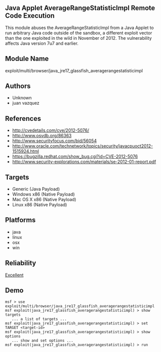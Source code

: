 ## Java Applet AverageRangeStatisticImpl Remote Code Execution

This module abuses the AverageRangeStatisticImpl from a Java 
Applet to run arbitrary Java code outside of the sandbox, a 
different exploit vector than the one exploited in the wild 
in November of 2012. The vulnerability affects Java version 
7u7 and earlier.


## Module Name
exploit/multi/browser/java_jre17_glassfish_averagerangestatisticimpl

## Authors
* Unknown
* juan vazquez


## References
* http://cvedetails.com/cve/2012-5076/
* http://www.osvdb.org/86363
* http://www.securityfocus.com/bid/56054
* http://www.oracle.com/technetwork/topics/security/javacpuoct2012-1515924.html
* https://bugzilla.redhat.com/show_bug.cgi?id=CVE-2012-5076
* http://www.security-explorations.com/materials/se-2012-01-report.pdf



## Targets
* Generic (Java Payload)
* Windows x86 (Native Payload)
* Mac OS X x86 (Native Payload)
* Linux x86 (Native Payload)


## Platforms
* java
* linux
* osx
* win

## Reliability
[Excellent](https://github.com/rapid7/metasploit-framework/wiki/Exploit-Ranking)

## Demo

```
msf > use exploit/multi/browser/java_jre17_glassfish_averagerangestatisticimpl
msf exploit(java_jre17_glassfish_averagerangestatisticimpl) > show targets
   ... a list of targets ...
msf exploit(java_jre17_glassfish_averagerangestatisticimpl) > set TARGET <target-id>
msf exploit(java_jre17_glassfish_averagerangestatisticimpl) > show options
   ... show and set options ...
msf exploit(java_jre17_glassfish_averagerangestatisticimpl) > run
```
    
    